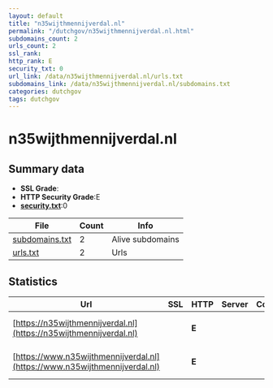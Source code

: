 ```yaml
---
layout: default
title: "n35wijthmennijverdal.nl"
permalink: "/dutchgov/n35wijthmennijverdal.nl.html"
subdomains_count: 2
urls_count: 2
ssl_rank: 
http_rank: E
security_txt: 0
url_link: /data/n35wijthmennijverdal.nl/urls.txt
subdomains_link: /data/n35wijthmennijverdal.nl/subdomains.txt
categories: dutchgov
tags: dutchgov
---
```



# n35wijthmennijverdal.nl
## Summary data


 - **SSL Grade**:
 - **HTTP Security Grade**:E
 - **[security.txt](https://www.digitaleoverheid.nl/nieuws/standaard-security-txt-nu-verplicht-voor-overheid/)**:0


| File       | Count | Info |
|------------|-------|------|
|[subdomains.txt](/DutchGovScope/data/n35wijthmennijverdal.nl/subdomains.txt)|2|Alive subdomains|
|[urls.txt](/DutchGovScope/data/n35wijthmennijverdal.nl/urls.txt)|2|Urls|


## Statistics


| Url | SSL | HTTP | Server | Cookie | HSTS | CORS | CTO | CSP | XFO | XXP | RP |FP| Tech |Title |
|--------|-------|-------|------|------|------|------|------|------|------|------|------|------|------|------|
|[https://n35wijthmennijverdal.nl](https://n35wijthmennijverdal.nl)| | **E**|| | | | | | | | :white_check_mark: | |HSTS Microsoft ASP.NET|Object moved|
|[https://www.n35wijthmennijverdal.nl](https://www.n35wijthmennijverdal.nl)| | **E**|| | | | | | | | :white_check_mark: | |HSTS Microsoft ASP.NET|Object moved|



